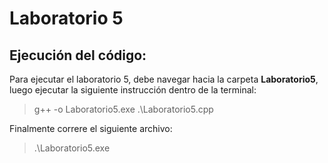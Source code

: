 # Laboratorio 5

## Ejecución del código:

Para ejecutar el laboratorio 5, debe navegar hacia la carpeta **Laboratorio5**, luego ejecutar la siguiente instrucción dentro de la terminal:
> g++ -o Laboratorio5.exe .\Laboratorio5.cpp

Finalmente correre el siguiente archivo:
> .\Laboratorio5.exe